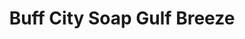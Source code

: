 ---
title: "Buff City Soap Gulf Breeze"
url: /gulf-breeze/buff-city-soap-gulf-breeze/
shop: Kosmetik
---